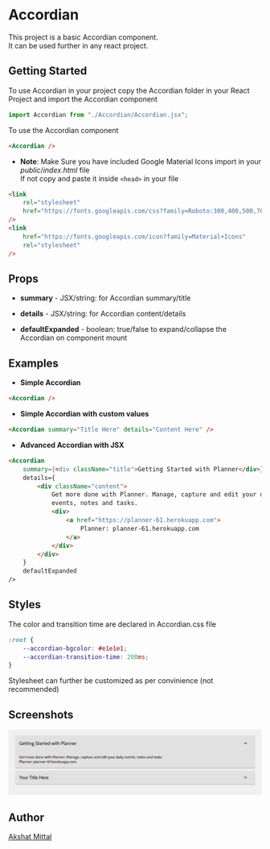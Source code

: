 # Accordian

This project is a basic Accordian component.
<br />
It can be used further in any react project.

## Getting Started

To use Accordian in your project copy the Accordian folder in your React Project and import the Accordian component

```js
import Accordian from "./Accordian/Accordian.jsx";
```

To use the Accordian component

```html
<Accordian />
```

-   **Note**: Make Sure you have included Google Material Icons import in your $public/index.html$ file
    <br />
    If not copy and paste it inside <code>&lt;head&gt;</code> in your file

```html
<link
	rel="stylesheet"
	href="https://fonts.googleapis.com/css?family=Roboto:300,400,500,700&display=swap"
/>
<link
	href="https://fonts.googleapis.com/icon?family=Material+Icons"
	rel="stylesheet"
/>
```

## Props

-   **summary** - JSX/string: for Accordian summary/title

-   **details** - JSX/string: for Accordian content/details

-   **defaultExpanded** - boolean: true/false to expand/collapse the Accordian on component mount

## Examples

-   **Simple Accordian**

```html
<Accordian />
```

-   **Simple Accordian with custom values**

```html
<Accordian summary="Title Here" details="Content Here" />
```

-   **Advanced Accordian with JSX**

```html
<Accordian
	summary={<div className="title">Getting Started with Planner</div>}
	details={
		<div className="content">
			Get more done with Planner. Manage, capture and edit your daily
			events, notes and tasks.
			<div>
				<a href="https://planner-61.herokuapp.com">
					Planner: planner-61.herokuapp.com
				</a>
			</div>
		</div>
	}
	defaultExpanded
/>
```

## Styles

The color and transition time are declared in Accordian.css file

```css
:root {
	--accordian-bgcolor: #e1e1e1;
	--accordian-transition-time: 200ms;
}
```

Stylesheet can further be customized as per convinience (not recommended)

## Screenshots

<p align="center">
<img src="./public/images/ss.png" />
</p>

## Author

[Akshat Mittal](https://github.com/akshatmittal61)
